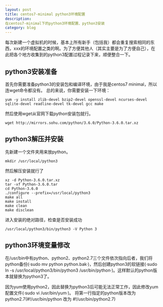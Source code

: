 ```yaml
---
layout: post
title: centos7-minimal python3环境配置
description: 
在centos7-minimal下的python3环境配置、python3安装
category: blog
---
```


每次新建一个虚拟机的时候，基本上所有新手（包括我）都会重复搜索相同的东西，xxx的环境配置之类的啊。为了方便其他人（其实主要是为了方便自己），在此把各个地方收集到的python3配置过程记录下来，顺便整合一下。

## python3安装准备
首先你需要准备python3的安装包和编译环境，由于我是centos7 minimal，所以连wget命令都没有。
总的来说，你需要安装一下环境：

	yum -y install zlib-devel bzip2-devel openssl-devel ncurses-devel sqlite-devel readline-devel tk-devel gcc make

然后使用wget从官网下载python安装包就行。

	wget http://mirrors.sohu.com/python/3.6.0/Python-3.6.0.tar.xz


## python3解压并安装
先新建一个文件夹用来放python。
	
	mkdir /usr/local/python3

然后解压安装就行了

	xz -d Python-3.6.0.tar.xz
	tar -xf Python-3.6.0.tar
	cd Python-3.6.0
	./configure --prefix=/usr/local/python3
	make all
	make install
	make clean
	make disclean

进入安装的绝对路径，检查是否安装成功

	/usr/local/python3/bin/python3 -V Python 3

## python3环境变量修改
在/usr/bin中有python、python2、python2.7三个文件依次指向后者，我们将python备份(·sudo mv python python.bak·)，然后创建python3的软链接(·sudo ln -s /usr/local/python3/bin/python3 /usr/bin/python·)。这样默认的python版本就替换为python3了。

因为yum使用python2，因此替换为python3后可能无法正常工作，因此修改yum配置文件(·sudo vi /usr/bin/yum·)。 
将第一行指定的python版本改为python2.7(#!/usr/bin/python 改为 #!/usr/bin/python2.7)
